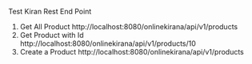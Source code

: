 Test Kiran Rest End Point

1)  Get All Product 
   http://localhost:8080/onlinekirana/api/v1/products
2) Get Product with Id 
    http://localhost:8080/onlinekirana/api/v1/products/10    
3) Create a Product 
   http://localhost:8080/onlinekirana/api/v1/products
